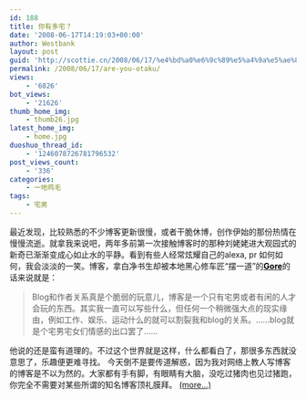 ```yaml
---
id: 188
title: 你有多宅？
date: '2008-06-17T14:19:03+00:00'
author: Westbank
layout: post
guid: 'http://scottie.cn/2008/06/17/%e4%bd%a0%e6%9c%89%e5%a4%9a%e5%ae%85%ef%bc%9f/'
permalink: /2008/06/17/are-you-otaku/
views:
    - '6826'
bot_views:
    - '21626'
thumb_home_img:
    - thumb26.jpg
latest_home_img:
    - home.jpg
duoshuo_thread_id:
    - '1246078726781796532'
post_views_count:
    - '336'
categories:
    - 一地鸡毛
tags:
    - 宅男
---
```


最近发现，比较熟悉的不少博客更新很慢，或者干脆休博，创作伊始的那份热情在慢慢流逝。就拿我来说吧，两年多前第一次接触博客时的那种刘姥姥进大观园式的新奇已渐渐变成心如止水的平静。看到有些人经常炫耀自己的alexa, pr 如何如何，我会淡淡的一笑。博客，拿白净书生却被本地黑心修车匠“摆一道”的[**<font color="#000000">Gore</font>**](http://www.china-review.info/blog/)的话来说就是：

> Blog和作者关系真是个脆弱的玩意儿，博客是一个只有宅男或者有闲的人才会玩的东西。其实我一直可以写些什么，但任何一个稍微强大点的现实缘由，例如工作、娱乐、运动什么的就可以割裂我和blog的关系。......blog就是个宅男宅女们情感的出口罢了……

他说的还是蛮有道理的。不过这个世界就是这样，什么都看白了，那很多东西就没意思了，乐趣便更难寻找。 今天倒不是要传道解惑，因为我对网络上教人写博客的博客是不以为然的。大家都有手有脚，有眼睛有大脑，没吃过猪肉也见过猪跑，你完全不需要对某些所谓的知名博客顶礼膜拜。 [<span aria-label="Continue reading 你有多宅？">(more…)</span>](http://farbank.net/2008/06/17/are-you-otaku/#more-188)